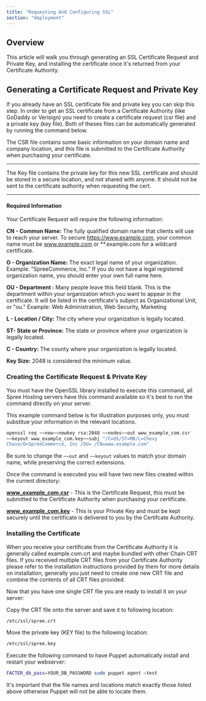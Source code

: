```yaml
---
title: "Requesting And Configuring SSL"
section: "deployment"
---
```


## Overview

This article will walk you through generating an SSL Certificate Request
and Private Key, and installing the certificate once it's returned from
your Certificate Authority.

## Generating a Certificate Request and Private Key

If you already have an SSL certificate file and private key you can skip
this step. In order to get an SSL certificate from a Certificate
Authority (like GoDaddy or Verisign) you need to create a certificate
request (csr file) and a private key (key file). Both of theses files
can be automatically generated by running the command below.

The CSR file contains some basic information on your domain name and
company location, and this file is submitted to the Certificate
Authority when purchasing your certificate.

***
The Key file contains the private key for this new SSL certificate
and should be stored in a secure location, and not shared with anyone.
It should not be sent to the certificate authority when requesting the
cert.
***

#### Required Information

Your Certificate Request will require the following information:

**CN - Common Name:** The fully qualified domain name that clients will
use to reach your server. To secure https://www.example.com, your common
name must be www.example.com or **.example.com for a wildcard
certificate.

**O - Organization Name:** The exact legal name of your organization.
Example: "SpreeCommerce, Inc." If you do not have a legal registered
organization name, you should enter your own full name here.

**OU - Department :** Many people leave this field blank. This is the
department within your organization which you want to appear in the
certificate. It will be listed in the certificate's subject as
Organizational Unit, or "ou." Example: Web Administration, Web Security,
Marketing

**L - Location / City:** The city where your organization is legally
located.

**ST- State or Province:** The state or province where your organization
is legally located.

**C - Country:** The county where your organization is legally located.

**Key Size:** 2048 is considered the minimum value.

### Creating the Certificate Request & Private Key

You must have the OpenSSL library installed to execute this command, all
Spree Hosting servers have this command available so it's best to run
the command directly on your server.

This example command below is for illustration purposes only, you must
substitue your information in the relevant locations.

```bash
openssl req ~~new~~newkey rsa:2048 ~~nodes~~out www_example_com.csr
~~keyout www_example_com.key~~subj "/C=US/ST=MD/L=Chevy
Chase/O=SpreeCommerce, Inc /OU= /CN=www.example.com"
```

Be sure to change the `~~out` and `~~keyout` values to match your domain
name, while preserving the correct extensions.

Once the command is executed you will have two new files created within
the current directory:

**www_example_com.csr** - This is the Certificate Request, this must
be submitted to the Certificate Authority when purchasing your
certificate.

**www_example_com.key** - This is your Private Key and must be kept
securely until the certificate is delivered to you by the Certifcate
Authority.

### Installing the Certificate

When you receive your certificate from the Certificate Authority it is
generally called example.com.crt and maybe bundled with other Chain CRT
files. If you received multiple CRT files from your Certificate
Authority please refer to the installation instructions provided by them
for more details on installation, generally you just need to create one
new CRT file and combine the contents of all CRT files provided.

Now that you have one single CRT file you are ready to install it on
your server:

Copy the CRT file onto the server and save it to following location:

```bash
/etc/ssl/spree.crt
```

Move the private key (KEY file) to the following location:

```bash
/etc/ssl/spree.key
```

Execute the following command to have Puppet automatically install and
restart your webserver:

```bash
FACTER_db_pass=YOUR_DB_PASSWORD sudo puppet agent —test
```

It's important that the file names and locations match exactly those
listed above otherwise Puppet will not be able to locate them.
